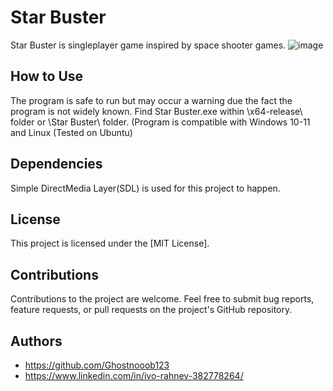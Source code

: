 # Star Buster
Star Buster is singleplayer game inspired by space shooter games.
![image](https://github.com/user-attachments/assets/6955fd6d-eaf5-494c-b9ce-c898db5aa37c)


## How to Use
The program is safe to run but may occur a warning due the fact the program is not widely known.
Find Star Buster.exe within \x64-release\ folder or \Star Buster\ folder.
(Program is compatible with Windows 10-11 and Linux (Tested on Ubuntu)

## Dependencies

Simple DirectMedia Layer(SDL) is used for this project to happen.

## License

This project is licensed under the [MIT License].

## Contributions

Contributions to the project are welcome. Feel free to submit bug reports, feature requests, or pull requests on the project's GitHub repository.

## Authors

- https://github.com/Ghostnooob123
- https://www.linkedin.com/in/ivo-rahnev-382778264/
